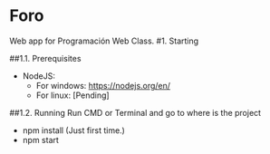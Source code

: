 # Foro
Web app for Programación Web Class.
#1. Starting

##1.1. Prerequisites
* NodeJS:
  * For windows: https://nodejs.org/en/
  * For linux: [Pending]
  
##1.2. Running
Run CMD or Terminal and go to where is the project
 * npm install (Just first time.)
 * npm start
